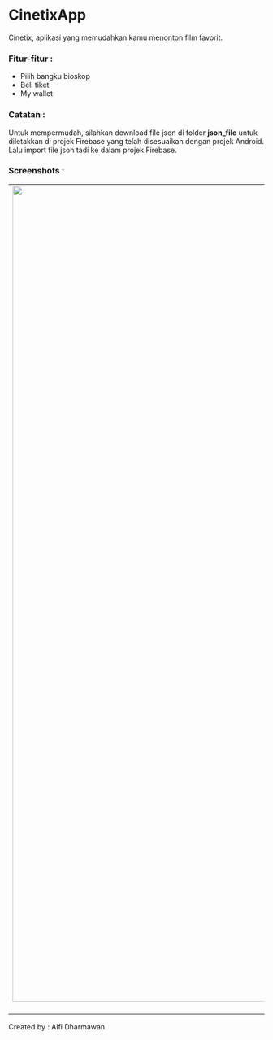 # CinetixApp
Cinetix, aplikasi yang memudahkan kamu menonton film favorit. 
### Fitur-fitur :
- Pilih bangku bioskop
- Beli tiket
- My wallet
### Catatan :
Untuk mempermudah, silahkan download file json di folder **json_file** untuk diletakkan di projek Firebase yang telah disesuaikan dengan projek Android. Lalu import file json tadi ke dalam projek Firebase.
### Screenshots : 
| | | | |
|:-------------------------:|:-------------------------:|:-------------------------:|:-------------------------:|
|<img width="1604" alt="intro" src="https://github.com/alfidh02/CinetixApp/blob/master/screenshots/splash.png">  Intro | <img width="1604" alt="dashboard" src="https://github.com/alfidh02/CinetixApp/blob/master/screenshots/dashboard.png"> Dashboard | <img width="1604" alt="dashboard" src="https://github.com/alfidh02/CinetixApp/blob/master/screenshots/ticket.png"> Ticket | <img width="1604" alt="dashboard" src="https://github.com/alfidh02/CinetixApp/blob/master/screenshots/detailticket.png"> Detail Ticket |

Created by :
Alfi Dharmawan
